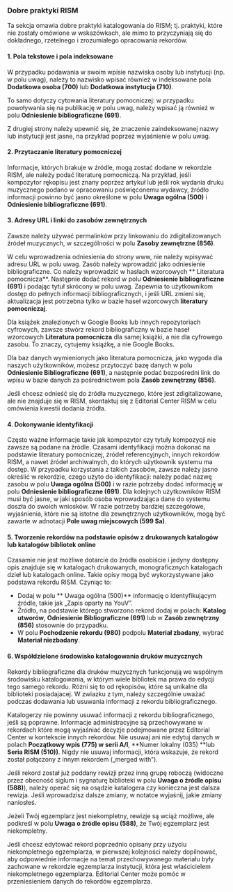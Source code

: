 ### Dobre praktyki RISM

Ta sekcja omawia dobre praktyki katalogowania do RISM; tj. praktyki, które nie zostały omówione w wskazówkach, ale mimo to przyczyniają się do dokładnego, rzetelnego i zrozumiałego opracowania rekordów.

#### 1. Pola tekstowe i pola indeksowane

W przypadku podawania w swoim wpisie nazwiska osoby lub instytucji (np. w polu uwag), należy to nazwisko wpisać również w indeksowane pola **Dodatkowa osoba (700)** lub **Dodatkowa instytucja (710)**.

To samo dotyczy cytowania literatury pomocniczej: w przypadku powoływania się na publikację w polu uwag, należy wpisać ją również w polu **Odniesienie bibliograficzne (691)**.

Z drugiej strony należy upewnić się, że znaczenie zaindeksowanej nazwy lub instytucji jest jasne, na przykład poprzez wyjaśnienie w polu uwag.

#### 2. Przytaczanie literatury pomocniczej

Informacje, których brakuje w źródle, mogą zostać dodane w rekordzie RISM, ale należy podać literaturę pomocniczą. Na przykład, jeśli kompozytor rękopisu jest znany poprzez artykuł lub jeśli rok wydania druku muzycznego podano w opracowaniu poświęconemu wydawcy, źródło informacji powinno być jasno określone w polu **Uwaga ogólna (500)** i **Odniesienie bibliograficzne (691)**.

#### 3. Adresy URL i linki do zasobów zewnętrznych

Zawsze należy używać permalinków przy linkowaniu do zdigitalizowanych źródeł muzycznych, w szczególności w polu **Zasoby zewnętrzne (856)**.

W celu wprowadzenia odniesienia do strony www, nie należy wpisywać adresu URL w polu uwag. Zasób należy wprowadzić jako odniesienie bibliograficzne. Co należy wprowadzić w hasłach wzorcowych ** Literatura pomocnicza**. Następnie dodać rekord w polu **Odniesienie bibliograficzne (691)** i podając tytuł skrócony w polu uwag. Zapewnia to użytkownikom dostęp do pełnych informacji bibliograficznych, i jeśli URL zmieni się, aktualizacja jest potrzebna tylko w bazie haseł wzorcowych **literatury pomocniczaj**.

Dla książek znalezionych w Google Books lub innych repozytoriach cyfrowych, zawsze stwórz rekord bibliograficzny w bazie haseł wzorcowych **Literatura pomocnicza** dla samej książki, a nie dla cyfrowego zasobu. To znaczy, cytujemy książkę, a nie Google Books.

Dla baz danych wymienionych jako literatura pomocnicza, jako wygoda dla naszych użytkowników, możesz przytoczyć bazę danych w polu **Odniesienie Bibliograficzne (691)**, a następnie podać bezpośredni link do wpisu w bazie danych za pośrednictwem pola **Zasób zewnętrzny (856)**.

Jeśli chcesz odnieść się do źródła muzycznego, które jest zdigitalizowane, ale nie znajduje się w RISM, skontaktuj się z Editorial Center RISM w celu omówienia kwestii dodania źródła.

#### 4. Dokonywanie identyfikacji

Często ważne informacje takie jak kompozytor czy tytuły kompozycji nie zawsze są podane na źródle. Czasami identyfikacji można dokonać na podstawie literatury pomocniczej, źródeł referencyjnych, innych rekordów RISM, a nawet źródeł archiwalnych, do których użytkownik systemu ma dostęp. W przypadku korzystania z takich zasobów, zawsze należy jasno określić w rekordzie, czego użyto do identyfikacji: należy podać nazwę zasobu w polu **Uwaga ogólna (500)** i w razie potrzeby dodać informację w polu **Odniesienie bibliograficzne (691)**. Dla kolejnych użytkowników RISM musi być jasne, w jaki sposób osoba wprowadzająca dane do systemu doszła do swoich wniosków. W razie potrzeby bardziej szczegółowe, wyjaśnienia, które nie są istotne dla zewnętrznych użytkowników, mogą być zawarte w adnotacji **Pole uwag miejscowych (599 $a)**.

#### 5. Tworzenie rekordów na podstawie opisów z drukowanych katalogów lub katalogów bibliotek online

Czasamie nie jest możliwe dotarcie do źródła osobiście i jedyny dostępny opis znajduje się w katalogach drukowanych, monograficznych katalogach dzieł lub katalogach online. Takie opisy mogą być wykorzystywane jako podstawa rekordu RISM. Czyniąc to:

- Dodaj w polu ** Uwaga ogólna (500)** informację o identyfikującym źródle, takie jak „Zapis oparty na YouV”.
- Źródło, na podstawie którego stworzono rekord dodaj w polach: **Katalog utworów**, **Odniesienie Bibliograficzne (691)** lub w **Zasób zewnętrzny (856)** stosownie do przypadku.
- W polu **Pochodzenie rekordu (980)** podpolu **Materiał zbadany**, wybrać **Materiał niezbadany**.

#### 6. Współdzielone środowisko katalogowania druków muzycznych

Rekordy bibliograficzne dla druków muzycznych funkcjonują we wspólnym środowisku katalogowania, w którym wiele bibliotek ma prawa do edycji tego samego rekordu. Różni się to od rękopisów, które są unikalne dla biblioteki posiadajacej. W zwiazku z tym, należy szczególnie uważać podczas dodawania lub usuwania informacji z rekordu bibliograficznego.

Katalogerzy nie powinny usuwać informacji z rekordu bibliograficznego, jeśli są poprawne. Informacje administracyjne są przechowywane w rekordach które mogą wyjaśniać decyzje podejmowane przez Editorial Center w kontekscie innych rekordów. Nie usuwaj ani nie edytuj danych w polach **Początkowy wpis (775) w serii A/I**, **Numer lokalny (035) **lub **Seria RISM (510))**. Nigdy nie usuwaj informacji, która wskazuje, że rekord został połączony z innym rekordem („merged with”).

Jeśli rekord został już poddany rewizji przez inną grupę roboczą (widoczne przez obecność siglum i sygnaturę biblioteki w polu **Uwaga o źródle opisu (588)**), należy operać się na osądzie katalogera czy konieczna jest dalsza rewizja. Jeśli wprowadzisz dalsze zmiany, w notatce wyjaśnij, jakie zmiany naniosłeś.

Jeżeli Twój egzemplarz jest niekompletny, rewizje są wciąż możliwe, ale podkreśl w polu **Uwaga o źródle opisu (588)**, że Twój egzemplarz jest niekompletny.

Jeśli chcesz edytować rekord poprzednio opisany przy użyciu niekompletnego egzemplarza, w pierwszej kolejności należy dopilnować, aby odpowiednie informacje na temat przechowywanego materiału były zachowane w rekordzie egzemplarza instytucji, która jest właścicielem niekompletnego egzemplarza. Editorial Center może pomóc w przeniesieniem danych do rekordów egzemplarza.
